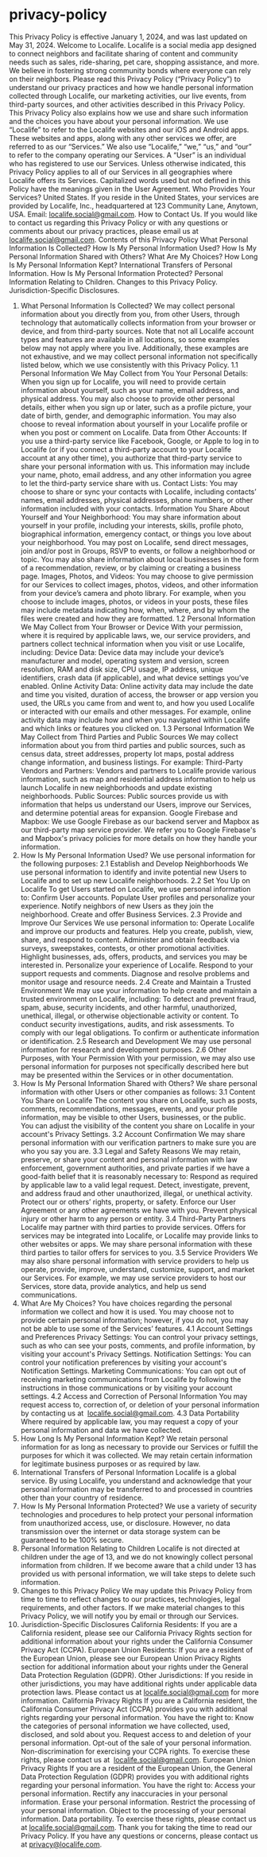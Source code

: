 # privacy-policy
This Privacy Policy is effective January 1, 2024, and was last updated on May 31, 2024.
Welcome to Localife. Localife is a social media app designed to connect neighbors and facilitate sharing of content and community needs such as sales, ride-sharing, pet care, shopping assistance, and more. We believe in fostering strong community bonds where everyone can rely on their neighbors.
Please read this Privacy Policy (“Privacy Policy”) to understand our privacy practices and how we handle personal information collected through Localife, our marketing activities, our live events, from third-party sources, and other activities described in this Privacy Policy. This Privacy Policy also explains how we use and share such information and the choices you have about your personal information.
We use “Localife” to refer to the Localife websites and our iOS and Android apps. These websites and apps, along with any other services we offer, are referred to as our “Services.” We also use “Localife,” “we,” “us,” and “our” to refer to the company operating our Services. A “User” is an individual who has registered to use our Services.
Unless otherwise indicated, this Privacy Policy applies to all of our Services in all geographies where Localife offers its Services. Capitalized words used but not defined in this Policy have the meanings given in the User Agreement.
Who Provides Your Services? United States. If you reside in the United States, your services are provided by Localife, Inc., headquartered at 123 Community Lane, Anytown, USA. Email: localife.social@gmail.com.
How to Contact Us. If you would like to contact us regarding this Privacy Policy or with any questions or comments about our privacy practices, please email us at 	localife.social@gmail.com.
Contents of this Privacy Policy What Personal Information Is Collected? How Is My Personal Information Used? How Is My Personal Information Shared with Others? What Are My Choices? How Long Is My Personal Information Kept? International Transfers of Personal Information. How Is My Personal Information Protected? Personal Information Relating to Children. Changes to this Privacy Policy. Jurisdiction-Specific Disclosures.
1. What Personal Information Is Collected? We may collect personal information about you directly from you, from other Users, through technology that automatically collects information from your browser or device, and from third-party sources. Note that not all Localife account types and features are available in all locations, so some examples below may not apply where you live. Additionally, these examples are not exhaustive, and we may collect personal information not specifically listed below, which we use consistently with this Privacy Policy.
1.1 Personal Information We May Collect from You Your Personal Details: When you sign up for Localife, you will need to provide certain information about yourself, such as your name, email address, and physical address. You may also choose to provide other personal details, either when you sign up or later, such as a profile picture, your date of birth, gender, and demographic information. You may also choose to reveal information about yourself in your Localife profile or when you post or comment on Localife.
Data from Other Accounts: If you use a third-party service like Facebook, Google, or Apple to log in to Localife (or if you connect a third-party account to your Localife account at any other time), you authorize that third-party service to share your personal information with us. This information may include your name, photo, email address, and any other information you agree to let the third-party service share with us.
Contact Lists: You may choose to share or sync your contacts with Localife, including contacts’ names, email addresses, physical addresses, phone numbers, or other information included with your contacts.
Information You Share About Yourself and Your Neighborhood: You may share information about yourself in your profile, including your interests, skills, profile photo, biographical information, emergency contact, or things you love about your neighborhood. You may post on Localife, send direct messages, join and/or post in Groups, RSVP to events, or follow a neighborhood or topic. You may also share information about local businesses in the form of a recommendation, review, or by claiming or creating a business page.
Images, Photos, and Videos: You may choose to give permission for our Services to collect images, photos, videos, and other information from your device’s camera and photo library. For example, when you choose to include images, photos, or videos in your posts, these files may include metadata indicating how, when, where, and by whom the files were created and how they are formatted.
1.2 Personal Information We May Collect from Your Browser or Device With your permission, where it is required by applicable laws, we, our service providers, and partners collect technical information when you visit or use Localife, including:
Device Data: Device data may include your device’s manufacturer and model, operating system and version, screen resolution, RAM and disk size, CPU usage, IP address, unique identifiers, crash data (if applicable), and what device settings you’ve enabled.
Online Activity Data: Online activity data may include the date and time you visited, duration of access, the browser or app version you used, the URLs you came from and went to, and how you used Localife or interacted with our emails and other messages. For example, online activity data may include how and when you navigated within Localife and which links or features you clicked on.
1.3 Personal Information We May Collect from Third Parties and Public Sources We may collect information about you from third parties and public sources, such as census data, street addresses, property lot maps, postal address change information, and business listings. For example:
Third-Party Vendors and Partners: Vendors and partners to Localife provide various information, such as map and residential address information to help us launch Localife in new neighborhoods and update existing neighborhoods.
Public Sources: Public sources provide us with information that helps us understand our Users, improve our Services, and determine potential areas for expansion.
Google Firebase and Mapbox: We use Google Firebase as our backend server and Mapbox as our third-party map service provider. We refer you to Google Firebase's and Mapbox's privacy policies for more details on how they handle your information.
2. How Is My Personal Information Used? We use personal information for the following purposes:
2.1 Establish and Develop Neighborhoods We use personal information to identify and invite potential new Users to Localife and to set up new Localife neighborhoods.
2.2 Set You Up on Localife To get Users started on Localife, we use personal information to:
Confirm User accounts. Populate User profiles and personalize your experience. Notify neighbors of new Users as they join the neighborhood. Create and offer Business Services. 2.3 Provide and Improve Our Services We use personal information to:
Operate Localife and improve our products and features. Help you create, publish, view, share, and respond to content. Administer and obtain feedback via surveys, sweepstakes, contests, or other promotional activities. Highlight businesses, ads, offers, products, and services you may be interested in. Personalize your experience of Localife. Respond to your support requests and comments. Diagnose and resolve problems and monitor usage and resource needs. 2.4 Create and Maintain a Trusted Environment We may use your information to help create and maintain a trusted environment on Localife, including:
To detect and prevent fraud, spam, abuse, security incidents, and other harmful, unauthorized, unethical, illegal, or otherwise objectionable activity or content. To conduct security investigations, audits, and risk assessments. To comply with our legal obligations. To confirm or authenticate information or identification. 2.5 Research and Development We may use personal information for research and development purposes.
2.6 Other Purposes, with Your Permission With your permission, we may also use personal information for purposes not specifically described here but may be presented within the Services or in other documentation.
3. How Is My Personal Information Shared with Others? We share personal information with other Users or other companies as follows:
3.1 Content You Share on Localife The content you share on Localife, such as posts, comments, recommendations, messages, events, and your profile information, may be visible to other Users, businesses, or the public. You can adjust the visibility of the content you share on Localife in your account's Privacy Settings.
3.2 Account Confirmation We may share personal information with our verification partners to make sure you are who you say you are.
3.3 Legal and Safety Reasons We may retain, preserve, or share your content and personal information with law enforcement, government authorities, and private parties if we have a good-faith belief that it is reasonably necessary to:
Respond as required by applicable law to a valid legal request. Detect, investigate, prevent, and address fraud and other unauthorized, illegal, or unethical activity. Protect our or others’ rights, property, or safety. Enforce our User Agreement or any other agreements we have with you. Prevent physical injury or other harm to any person or entity. 3.4 Third-Party Partners Localife may partner with third parties to provide services. Offers for services may be integrated into Localife, or Localife may provide links to other websites or apps. We may share personal information with these third parties to tailor offers for services to you.
3.5 Service Providers We may also share personal information with service providers to help us operate, provide, improve, understand, customize, support, and market our Services. For example, we may use service providers to host our Services, store data, provide analytics, and help us send communications.
4. What Are My Choices? You have choices regarding the personal information we collect and how it is used. You may choose not to provide certain personal information; however, if you do not, you may not be able to use some of the Services’ features.
4.1 Account Settings and Preferences Privacy Settings: You can control your privacy settings, such as who can see your posts, comments, and profile information, by visiting your account's Privacy Settings.
Notification Settings: You can control your notification preferences by visiting your account's Notification Settings.
Marketing Communications: You can opt out of receiving marketing communications from Localife by following the instructions in those communications or by visiting your account settings.
4.2 Access and Correction of Personal Information You may request access to, correction of, or deletion of your personal information by contacting us at 	localife.social@gmail.com.
4.3 Data Portability Where required by applicable law, you may request a copy of your personal information and data we have collected.
5. How Long Is My Personal Information Kept? We retain personal information for as long as necessary to provide our Services or fulfill the purposes for which it was collected. We may retain certain information for legitimate business purposes or as required by law.
6. International Transfers of Personal Information Localife is a global service. By using Localife, you understand and acknowledge that your personal information may be transferred to and processed in countries other than your country of residence.
7. How Is My Personal Information Protected? We use a variety of security technologies and procedures to help protect your personal information from unauthorized access, use, or disclosure. However, no data transmission over the internet or data storage system can be guaranteed to be 100% secure.
8. Personal Information Relating to Children Localife is not directed at children under the age of 13, and we do not knowingly collect personal information from children. If we become aware that a child under 13 has provided us with personal information, we will take steps to delete such information.
9. Changes to this Privacy Policy We may update this Privacy Policy from time to time to reflect changes to our practices, technologies, legal requirements, and other factors. If we make material changes to this Privacy Policy, we will notify you by email or through our Services.
10. Jurisdiction-Specific Disclosures California Residents: If you are a California resident, please see our California Privacy Rights section for additional information about your rights under the California Consumer Privacy Act (CCPA).
European Union Residents: If you are a resident of the European Union, please see our European Union Privacy Rights section for additional information about your rights under the General Data Protection Regulation (GDPR).
Other Jurisdictions: If you reside in other jurisdictions, you may have additional rights under applicable data protection laws. Please contact us at localife.social@gmail.com for more information.
California Privacy Rights If you are a California resident, the California Consumer Privacy Act (CCPA) provides you with additional rights regarding your personal information. You have the right to:
Know the categories of personal information we have collected, used, disclosed, and sold about you. Request access to and deletion of your personal information. Opt-out of the sale of your personal information. Non-discrimination for exercising your CCPA rights. To exercise these rights, please contact us at 	localife.social@gmail.com.
European Union Privacy Rights If you are a resident of the European Union, the General Data Protection Regulation (GDPR) provides you with additional rights regarding your personal information. You have the right to:
Access your personal information. Rectify any inaccuracies in your personal information. Erase your personal information. Restrict the processing of your personal information. Object to the processing of your personal information. Data portability. To exercise these rights, please contact us at localife.social@gmail.com.
Thank you for taking the time to read our Privacy Policy. If you have any questions or concerns, please contact us at privacy@localife.com.
